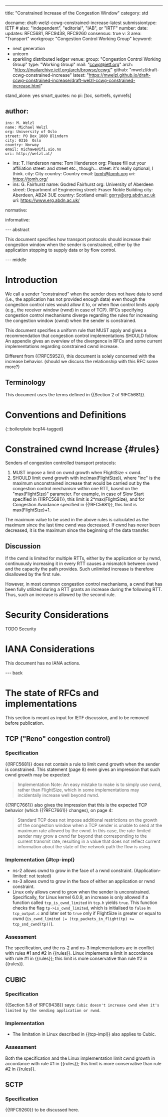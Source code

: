 ---
title: "Constrained Increase of the Congestion Window"
category: std

docname: draft-welzl-ccwg-constrained-increase-latest
submissiontype: IETF  # also: "independent", "editorial", "IAB", or "IRTF"
number:
date:
updates: RFC5681, RFC9438, RFC9260
consensus: true
v: 3
area: "Transport"
workgroup: "Congestion Control Working Group"
keyword:
 - next generation
 - unicorn
 - sparkling distributed ledger
venue:
  group: "Congestion Control Working Group"
  type: "Working Group"
  mail: "ccwg@ietf.org"
  arch: "https://mailarchive.ietf.org/arch/browse/ccwg/"
  github: "mwelzl/draft-ccwg-constrained-increase"
  latest: "https://mwelzl.github.io/draft-ccwg-constrained-increase/draft-welzl-ccwg-constrained-increase.html"

stand_alone: yes
smart_quotes: no
pi: [toc, sortrefs, symrefs]

author:
  -
    ins: M. Welzl
    name: Michael Welzl
    org: University of Oslo
    street: PO Box 1080 Blindern
    city: 0316  Oslo
    country: Norway
    email: michawe@ifi.uio.no
    uri: http://welzl.at/
  -
    ins: T. Henderson
    name: Tom Henderson
    org: Please fill out your affiliation
    street: and street etc., though...
    street: it's really optional, I think.
    city: City
    country: Country
    email: tomh@tomh.org
    uri: https://tomh.org/
  -
    ins: G. Fairhurst
    name: Godred Fairhurst
    org: University of Aberdeen
    street: Department of Engineering
    street: Fraser Noble Building
    city: Aberdeen, AB24 3UE
    country: Scotland
    email: gorry@erg.abdn.ac.uk
    uri: https://www.erg.abdn.ac.uk/

normative:

informative:


--- abstract

This document specifies how transport protocols should increase their congestion window when the sender is constrained, either by the application stopping to supply data or by flow control.


--- middle

# Introduction

We call a sender "constrained" when the sender does not have data to send (i.e., the application has not provided enough data) even though the congestion control rules would allow it to, or when flow control limits apply (e.g., the receiver window (rwnd) in case of TCP).
RFCs specifying congestion control mechanisms diverge regarding the rules for increasing the congestion window (cwnd) when the sender is constrained.

This document specifies a uniform rule that MUST apply and gives a recommendation that congestion control implementations SHOULD follow.
An appendix gives an overview of the divergence in RFCs and some current implementations regarding constrained cwnd increase.

Different from {{?RFC5952}}, this document is solely concerned with the increase behavior. (should we discuss the relationship with this RFC some more?)

## Terminology

This document uses the terms defined in {{Section 2 of !RFC5681}}.

# Conventions and Definitions

{::boilerplate bcp14-tagged}


# Constrained cwnd Increase {#rules}

Senders of congestion controlled transport protocols:

1. MUST impose a limit on cwnd growth when FlightSize < cwnd.
2. SHOULD limit cwnd growth with inc(max(FlightSize)), where "inc" is the maximum unconstrained increase that would be carried out by the congestion control mechanism within one RTT, based on the "max(FlightSize)" parameter. For example, in case of Slow Start specified in {{!RFC5681}}, this limit is 2*max(FlightSize), and for Congestion Avoidance specified in {{!RFC5681}}, this limit is max(FlightSize)+1.

The maximum value to be used in the above rules is calculated as the maximum since the last time cwnd was decreased. If cwnd has never been decreased, it is the maximum since the beginning of the data transfer.

## Discussion

If the cwnd is limited for multiple RTTs, either by the application or by rwnd, continuously increasing it in every RTT causes a mismatch between cwnd and the capacity the path provides. Such unlimited increase is therefore disallowed by the first rule.

However, in most common congestion control mechanisms, a cwnd that has been fully utilized during a RTT grants an increase during the following RTT. Thus, such an increase is allowed by the second rule.


# Security Considerations

TODO Security


# IANA Considerations

This document has no IANA actions.


--- back

<!-- # Acknowledgments
{:numbered="false"}

TODO acknowledge. Note, numbered sections shouldn't appear
after an unnumbered one - so either move this last, or take
the numbering rule out. -->


# The state of RFCs and implementations

This section is meant as input for IETF discussion, and to be removed before publication.

## TCP ("Reno" congestion control)

### Specification

{{!RFC5681}} does not contain a rule to limit cwnd growth when the sender is constrained. This statement (page 8) even gives an impression that such cwnd growth may be expected:

>Implementation Note: An easy mistake to make is to simply use cwnd, rather than FlightSize, which in some implementations may incidentally increase well beyond rwnd.

{{?RFC7661}} also gives the impression that this is the expected TCP behavior (which {{?RFC7661}} changes), on page 4:

>Standard TCP does not impose additional restrictions on the growth of
the congestion window when a TCP sender is unable to send at the
maximum rate allowed by the cwnd. In this case, the rate-limited
sender may grow a cwnd far beyond that corresponding to the current
transmit rate, resulting in a value that does not reflect current
information about the state of the network path the flow is using.

### Implementation {#tcp-impl}

- ns-2 allows cwnd to grow in the face of a rwnd constraint. (Application-limited: not tested)
- ns-3 allows cwnd to grow in the face of either an application or rwnd constraint.
- Linux only allows cwnd to grow when the sender is unconstrained. Specifically, for Linux kernel 6.0.9, an increase is only allowed if a function called `tcp_is_cwnd_limited` in `tcp.h` yields `true`. This function checks the flag `tp->is_cwnd_limited`, which is initialised to `false` in `tcp_output.c` and later set to `true` only if FlightSize is greater or equal to cwnd (`is_cwnd_limited |= (tcp_packets_in_flight(tp) >= tcp_snd_cwnd(tp))`).

### Assessment

The specification, and the ns-2 and ns-3 implementations are in conflict with rules #1 and #2 in {{rules}}. Linux implements a limit in accordance with rule #1 in {{rules}}; this limit is more conservative than rule #2 in {{rules}}.

## CUBIC

### Specification

{{Section 5.8 of !RFC9438}} says: `Cubic doesn't increase cwnd when it's limited by the sending application or rwnd`.

### Implementation

- The limitation in Linux described in {{tcp-impl}} also applies to Cubic.

### Assessment

Both the specification and the Linux implementation limit cwnd growth in accordance with rule #1 in {{rules}}; this limit is more conservative than rule #2 in {{rules}}.


## SCTP

### Specification

{{!RFC9260}} to be discussed here.
